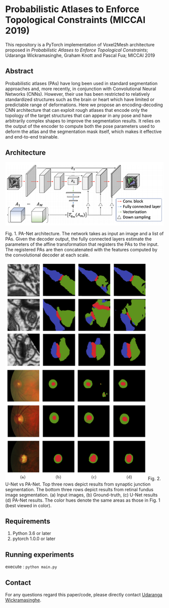 # Probabilistic Atlases to Enforce Topological Constraints (MICCAI 2019)

This repository is a PyTorch implementation of Voxel2Mesh architecture proposed in *Probabilistic Atlases to Enforce Topological Constraints*; Udaranga Wickramasinghe, Graham Knott and Pascal Fua; MICCAI 2019

## Abstract 
Probabilistic atlases (PAs) have long been used in standard segmentation approaches and, more recently, in conjunction with Convolutional Neural Networks (CNNs). However, their use has been restricted to relatively standardized structures such as the brain or heart which have limited or predictable range of deformations. Here we propose an encoding-decoding CNN architecture that can exploit rough atlases that encode only the topology of the target structures that can appear in any pose and have arbitrarily complex shapes to improve the segmentation results. It relies on the output of the encoder to compute both the pose parameters used to deform the atlas and the segmentation mask itself, which makes it effective and end-to-end trainable.

## Architecture
<img src="./images/architecture.png" width="550">

Fig. 1. PA-Net architecture. The network takes as input an image and a list of PAs.
Given the decoder output, the fully connected layers estimate the parameters of the
affine transformation that registers the PAs to the input. The registered PAs are then
concatenated with the features computed by the convolutional decoder at each scale.


<img src="./images/results.png" width="450">
Fig. 2. U-Net vs PA-Net. Top three rows depict results from synaptic junction segmentation. The bottom three rows depict results from retinal fundus image segmentation. (a) Input images, (b) Ground-truth, (c) U-Net results (d) PA-Net results. The
color hues denote the same areas as those in Fig. 1 (best viewed in color).

## Requirements

1. Python 3.6 or later
2. pytorch 1.0.0 or later  

## Running experiments

execute : ```python main.py```

## Contact
For any questions regard this paper/code, please directly contact [Udaranga Wickramasinghe](mailto:udaranga.wickramasinghe@epfl.ch).

